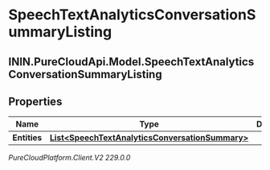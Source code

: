 # SpeechTextAnalyticsConversationSummaryListing

## ININ.PureCloudApi.Model.SpeechTextAnalyticsConversationSummaryListing

## Properties

|Name | Type | Description | Notes|
|------------ | ------------- | ------------- | -------------|
| **Entities** | [**List&lt;SpeechTextAnalyticsConversationSummary&gt;**](SpeechTextAnalyticsConversationSummary) |  | [optional] |



_PureCloudPlatform.Client.V2 229.0.0_
